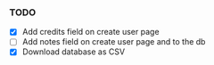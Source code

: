 ### TODO

- [x] Add credits field on create user page
- [ ] Add notes field on create user page and to the db
- [x] Download database as CSV